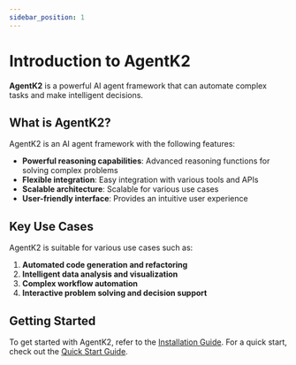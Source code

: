 ```yaml
---
sidebar_position: 1
---
```


# Introduction to AgentK2

**AgentK2** is a powerful AI agent framework that can automate complex tasks and make intelligent decisions.

## What is AgentK2?

AgentK2 is an AI agent framework with the following features:

- **Powerful reasoning capabilities**: Advanced reasoning functions for solving complex problems
- **Flexible integration**: Easy integration with various tools and APIs
- **Scalable architecture**: Scalable for various use cases
- **User-friendly interface**: Provides an intuitive user experience

## Key Use Cases

AgentK2 is suitable for various use cases such as:

1. **Automated code generation and refactoring**
2. **Intelligent data analysis and visualization**
3. **Complex workflow automation**
4. **Interactive problem solving and decision support**

## Getting Started

To get started with AgentK2, refer to the [Installation Guide](getting-started/installation).
For a quick start, check out the [Quick Start Guide](getting-started/quick-start).
